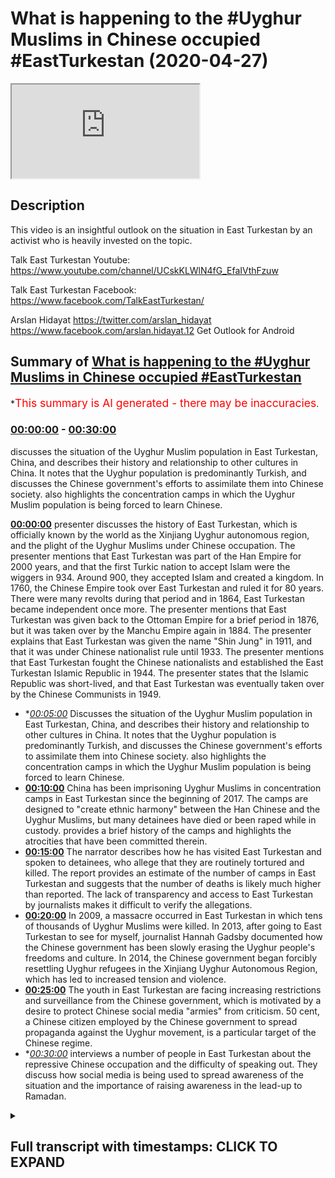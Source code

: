 # What is happening to the #Uyghur Muslims in Chinese occupied #EastTurkestan (2020-04-27)

<iframe loading='lazy' src='https://www.youtube.com/embed/jPRjuHtygYI'></iframe>

## Description

This video is an insightful outlook on the situation in East Turkestan by an activist who is heavily invested on the topic. 

Talk East Turkestan Youtube:
https://www.youtube.com/channel/UCskKLWlN4fG_EfaIVthFzuw

Talk East Turkestan Facebook:
https://www.facebook.com/TalkEastTurkestan/

Arslan Hidayat
https://twitter.com/arslan_hidayat
https://www.facebook.com/arslan.hidayat.12
Get Outlook for Android

## Summary of [What is happening to the #Uyghur Muslims in Chinese occupied #EastTurkestan](https://www.youtube.com/watch?v=jPRjuHtygYI)


*<span style="color:red; font-size:125%">This summary is AI generated - there may be inaccuracies</span>.

### [00:00:00](https://www.youtube.com/watch?v=jPRjuHtygYI&t=0) - [00:30:00](https://www.youtube.com/watch?v=jPRjuHtygYI&t=1800)

 discusses the situation of the Uyghur Muslim population in East Turkestan, China, and describes their history and relationship to other cultures in China. It notes that the Uyghur population is predominantly Turkish, and discusses the Chinese government's efforts to assimilate them into Chinese society.  also highlights the concentration camps in which the Uyghur Muslim population is being forced to learn Chinese.

**[00:00:00](https://www.youtube.com/watch?v=jPRjuHtygYI&t=0)**  presenter discusses the history of East Turkestan, which is officially known by the world as the Xinjiang Uyghur autonomous region, and the plight of the Uyghur Muslims under Chinese occupation. The presenter mentions that East Turkestan was part of the Han Empire for 2000 years, and that the first Turkic nation to accept Islam were the wiggers in 934. Around 900, they accepted Islam and created a kingdom. In 1760, the Chinese Empire took over East Turkestan and ruled it for 80 years. There were many revolts during that period and in 1864, East Turkestan became independent once more. The presenter mentions that East Turkestan was given back to the Ottoman Empire for a brief period in 1876, but it was taken over by the Manchu Empire again in 1884. The presenter explains that East Turkestan was given the name "Shin Jung" in 1911, and that it was under Chinese nationalist rule until 1933. The presenter mentions that East Turkestan fought the Chinese nationalists and established the East Turkestan Islamic Republic in 1944. The presenter states that the Islamic Republic was short-lived, and that East Turkestan was eventually taken over by the Chinese Communists in 1949.
* **[00:05:00](https://www.youtube.com/watch?v=jPRjuHtygYI&t=300)* Discusses the situation of the Uyghur Muslim population in East Turkestan, China, and describes their history and relationship to other cultures in China. It notes that the Uyghur population is predominantly Turkish, and discusses the Chinese government's efforts to assimilate them into Chinese society.  also highlights the concentration camps in which the Uyghur Muslim population is being forced to learn Chinese.
* **[00:10:00](https://www.youtube.com/watch?v=jPRjuHtygYI&t=600)** China has been imprisoning Uyghur Muslims in concentration camps in East Turkestan since the beginning of 2017. The camps are designed to "create ethnic harmony" between the Han Chinese and the Uyghur Muslims, but many detainees have died or been raped while in custody.  provides a brief history of the camps and highlights the atrocities that have been committed therein.
* **[00:15:00](https://www.youtube.com/watch?v=jPRjuHtygYI&t=900)** The narrator describes how he has visited East Turkestan and spoken to detainees, who allege that they are routinely tortured and killed. The report provides an estimate of the number of camps in East Turkestan and suggests that the number of deaths is likely much higher than reported. The lack of transparency and access to East Turkestan by journalists makes it difficult to verify the allegations.
* **[00:20:00](https://www.youtube.com/watch?v=jPRjuHtygYI&t=1200)** In 2009, a massacre occurred in East Turkestan in which tens of thousands of Uyghur Muslims were killed. In 2013, after going to East Turkestan to see for myself, journalist Hannah Gadsby documented how the Chinese government has been slowly erasing the Uyghur people's freedoms and culture. In 2014, the Chinese government began forcibly resettling Uyghur refugees in the Xinjiang Uyghur Autonomous Region, which has led to increased tension and violence.
* **[00:25:00](https://www.youtube.com/watch?v=jPRjuHtygYI&t=1500)** The youth in East Turkestan are facing increasing restrictions and surveillance from the Chinese government, which is motivated by a desire to protect Chinese social media "armies" from criticism. 50 cent, a Chinese citizen employed by the Chinese government to spread propaganda against the Uyghur movement, is a particular target of the Chinese regime.
* **[00:30:00](https://www.youtube.com/watch?v=jPRjuHtygYI&t=1800)* interviews a number of people in East Turkestan about the repressive Chinese occupation and the difficulty of speaking out. They discuss how social media is being used to spread awareness of the situation and the importance of raising awareness in the lead-up to Ramadan.

<details><summary><h2>Full transcript with timestamps: CLICK TO EXPAND</h2></summary>

[0:00:00](https://youtu.be/jPRjuHtygYI?t=0) assalamualaikum warahmatullahi what I  
[0:00:02](https://youtu.be/jPRjuHtygYI?t=2) care to and welcome to a special show  
[0:00:04](https://youtu.be/jPRjuHtygYI?t=4) with a special guest who is a weaker  
[0:00:07](https://youtu.be/jPRjuHtygYI?t=7) Muslim who is an activist who's been  
[0:00:08](https://youtu.be/jPRjuHtygYI?t=8) very active on media mainstream media  
[0:00:12](https://youtu.be/jPRjuHtygYI?t=12) BBC T is equal T NT or T RT a crabber  
[0:00:17](https://youtu.be/jPRjuHtygYI?t=17) yeah yeah the Turkish channel right Al  
[0:00:21](https://youtu.be/jPRjuHtygYI?t=21) Jazeera and many other and many other  
[0:00:23](https://youtu.be/jPRjuHtygYI?t=23) important channels it's obviously got  
[0:00:25](https://youtu.be/jPRjuHtygYI?t=25) very important information to give us  
[0:00:28](https://youtu.be/jPRjuHtygYI?t=28) today about the plight of the weakened  
[0:00:31](https://youtu.be/jPRjuHtygYI?t=31) Muslims in East Turkestan so before we  
[0:00:36](https://youtu.be/jPRjuHtygYI?t=36) get started with what's happening on the  
[0:00:38](https://youtu.be/jPRjuHtygYI?t=38) ground now I thought we potentially  
[0:00:40](https://youtu.be/jPRjuHtygYI?t=40) better get started with maybe a brief  
[0:00:43](https://youtu.be/jPRjuHtygYI?t=43) history of who are the weaker people and  
[0:00:45](https://youtu.be/jPRjuHtygYI?t=45) what is the history of of those bigger  
[0:00:48](https://youtu.be/jPRjuHtygYI?t=48) people in the East segment son sure um  
[0:00:52](https://youtu.be/jPRjuHtygYI?t=52) today what what the Chinese call or what  
[0:00:55](https://youtu.be/jPRjuHtygYI?t=55) it's officially called by the world  
[0:00:56](https://youtu.be/jPRjuHtygYI?t=56) bodies as the Xin Jiang we got  
[0:00:59](https://youtu.be/jPRjuHtygYI?t=59) autonomous region we often refer to as  
[0:01:01](https://youtu.be/jPRjuHtygYI?t=61) Chinese occupied East Turkestan and I  
[0:01:05](https://youtu.be/jPRjuHtygYI?t=65) mean you could go in 2000 years of  
[0:01:07](https://youtu.be/jPRjuHtygYI?t=67) history but maybe the week is coming to  
[0:01:11](https://youtu.be/jPRjuHtygYI?t=71) play especially during the Qatar Han  
[0:01:14](https://youtu.be/jPRjuHtygYI?t=74) Empire period where the wiggers in 934  
[0:01:17](https://youtu.be/jPRjuHtygYI?t=77) accept Islam and they are the first  
[0:01:20](https://youtu.be/jPRjuHtygYI?t=80) Turkic nation to accept this lab and and  
[0:01:23](https://youtu.be/jPRjuHtygYI?t=83) make a kingdom out of it they make the  
[0:01:26](https://youtu.be/jPRjuHtygYI?t=86) first Kingdom and even the word Google  
[0:01:29](https://youtu.be/jPRjuHtygYI?t=89) in Turkish regard actually means  
[0:01:31](https://youtu.be/jPRjuHtygYI?t=91) civilize because they were the first  
[0:01:33](https://youtu.be/jPRjuHtygYI?t=93) shows generally Turkic / Mongol people  
[0:01:36](https://youtu.be/jPRjuHtygYI?t=96) are nomadic people and the week is were  
[0:01:38](https://youtu.be/jPRjuHtygYI?t=98) the first branch of Turks to leave that  
[0:01:41](https://youtu.be/jPRjuHtygYI?t=101) nomadic lifestyle and create a  
[0:01:43](https://youtu.be/jPRjuHtygYI?t=103) civilization in agriculture and so  
[0:01:47](https://youtu.be/jPRjuHtygYI?t=107) around 900 they accept Islam and then  
[0:01:49](https://youtu.be/jPRjuHtygYI?t=109) it's like a few hundred years of within  
[0:01:53](https://youtu.be/jPRjuHtygYI?t=113) a week a kingdom of different sort of  
[0:01:55](https://youtu.be/jPRjuHtygYI?t=115) kingdoms within Turkey kingdoms it's not  
[0:01:59](https://youtu.be/jPRjuHtygYI?t=119) until we get to about 1760 where we  
[0:02:03](https://youtu.be/jPRjuHtygYI?t=123) start having issues with the Chinese  
[0:02:06](https://youtu.be/jPRjuHtygYI?t=126) Empire and during that time we get into  
[0:02:09](https://youtu.be/jPRjuHtygYI?t=129) contact the wiggers get into contact  
[0:02:11](https://youtu.be/jPRjuHtygYI?t=131) with a Manchu Empire  
[0:02:13](https://youtu.be/jPRjuHtygYI?t=133) and they take over what we now refer to  
[0:02:16](https://youtu.be/jPRjuHtygYI?t=136) as East Turkestan in 1760 they sort of  
[0:02:20](https://youtu.be/jPRjuHtygYI?t=140) rule that part of the land and we'll get  
[0:02:23](https://youtu.be/jPRjuHtygYI?t=143) into the geography as well for about 80  
[0:02:25](https://youtu.be/jPRjuHtygYI?t=145) or so years during those 80 years there  
[0:02:28](https://youtu.be/jPRjuHtygYI?t=148) are many revolts and in about 1864 the  
[0:02:34](https://youtu.be/jPRjuHtygYI?t=154) week has become independent once more  
[0:02:36](https://youtu.be/jPRjuHtygYI?t=156) from the Manchu Empire and then during  
[0:02:40](https://youtu.be/jPRjuHtygYI?t=160) that period for the for a very brief  
[0:02:42](https://youtu.be/jPRjuHtygYI?t=162) period the week is actually give back to  
[0:02:45](https://youtu.be/jPRjuHtygYI?t=165) the Ottoman empires world very briefly  
[0:02:47](https://youtu.be/jPRjuHtygYI?t=167) but again it's short-lived and we are  
[0:02:50](https://youtu.be/jPRjuHtygYI?t=170) taken over by the Manchurians again in  
[0:02:53](https://youtu.be/jPRjuHtygYI?t=173) 1876 then for about eight years or so  
[0:02:57](https://youtu.be/jPRjuHtygYI?t=177) there's a bit more revolt and then the  
[0:03:00](https://youtu.be/jPRjuHtygYI?t=180) the Ching dynasty basically during that  
[0:03:03](https://youtu.be/jPRjuHtygYI?t=183) period in 1884  
[0:03:06](https://youtu.be/jPRjuHtygYI?t=186) we are labeled as Shin Jung which  
[0:03:09](https://youtu.be/jPRjuHtygYI?t=189) literally means new frontier or new land  
[0:03:13](https://youtu.be/jPRjuHtygYI?t=193) and then it's not until 1911 that the  
[0:03:18](https://youtu.be/jPRjuHtygYI?t=198) Manchu Empire totally is wiped out by  
[0:03:21](https://youtu.be/jPRjuHtygYI?t=201) the Chinese nationalists and we fall  
[0:03:24](https://youtu.be/jPRjuHtygYI?t=204) under chinese nationalist rule and then  
[0:03:27](https://youtu.be/jPRjuHtygYI?t=207) from 1911 to about 1933 we we fight the  
[0:03:33](https://youtu.be/jPRjuHtygYI?t=213) Chinese nationalists and we establish  
[0:03:35](https://youtu.be/jPRjuHtygYI?t=215) the East Turkestan Islamic Republic and  
[0:03:38](https://youtu.be/jPRjuHtygYI?t=218) this is was established in the city of  
[0:03:41](https://youtu.be/jPRjuHtygYI?t=221) kashgar which is very close to the which  
[0:03:43](https://youtu.be/jPRjuHtygYI?t=223) which orders with Afghanistan and it's  
[0:03:46](https://youtu.be/jPRjuHtygYI?t=226) actually recognized by but by the Afghan  
[0:03:49](https://youtu.be/jPRjuHtygYI?t=229) government back then and also turkey the  
[0:03:52](https://youtu.be/jPRjuHtygYI?t=232) Turkish Republic but unfortunately this  
[0:03:55](https://youtu.be/jPRjuHtygYI?t=235) Islamic Republic is short-lived and then  
[0:03:58](https://youtu.be/jPRjuHtygYI?t=238) we lose the fight to the Chinese  
[0:04:01](https://youtu.be/jPRjuHtygYI?t=241) nationalists once more and then in in  
[0:04:05](https://youtu.be/jPRjuHtygYI?t=245) about eleven years later in 1944 towards  
[0:04:08](https://youtu.be/jPRjuHtygYI?t=248) the north of East Turkestan in the city  
[0:04:10](https://youtu.be/jPRjuHtygYI?t=250) of gujja we established the East  
[0:04:12](https://youtu.be/jPRjuHtygYI?t=252) Turkestan Republic and that goes on for  
[0:04:15](https://youtu.be/jPRjuHtygYI?t=255) about five or six years until the  
[0:04:17](https://youtu.be/jPRjuHtygYI?t=257) Chinese Communist disband that  
[0:04:20](https://youtu.be/jPRjuHtygYI?t=260) government in 1949 and then we've been  
[0:04:23](https://youtu.be/jPRjuHtygYI?t=263) living for the past 70 odd years and  
[0:04:26](https://youtu.be/jPRjuHtygYI?t=266) communist rule Chinese communist rule  
[0:04:29](https://youtu.be/jPRjuHtygYI?t=269) together with Tibet together with Inner  
[0:04:31](https://youtu.be/jPRjuHtygYI?t=271) Mongolia and since that day they  
[0:04:35](https://youtu.be/jPRjuHtygYI?t=275) promised us autonomy technically we are  
[0:04:38](https://youtu.be/jPRjuHtygYI?t=278) labeled the shinjang we got enemies  
[0:04:40](https://youtu.be/jPRjuHtygYI?t=280) region but we have we don't receive any  
[0:04:43](https://youtu.be/jPRjuHtygYI?t=283) autonomy our leaders are puppets and we  
[0:04:47](https://youtu.be/jPRjuHtygYI?t=287) and we've gone through many oppressions  
[0:04:49](https://youtu.be/jPRjuHtygYI?t=289) throughout the times whether it be  
[0:04:51](https://youtu.be/jPRjuHtygYI?t=291) during whether it be our own Arabic  
[0:04:55](https://youtu.be/jPRjuHtygYI?t=295) script because we do use Arabic script  
[0:04:57](https://youtu.be/jPRjuHtygYI?t=297) that was then later changed into Latin  
[0:05:00](https://youtu.be/jPRjuHtygYI?t=300) for a period of time just like what  
[0:05:02](https://youtu.be/jPRjuHtygYI?t=302) Turkey did with Ataturk but then later  
[0:05:04](https://youtu.be/jPRjuHtygYI?t=304) again they changed it back to Arabic so  
[0:05:07](https://youtu.be/jPRjuHtygYI?t=307) one you change the Arabic script once  
[0:05:09](https://youtu.be/jPRjuHtygYI?t=309) you lose a whole generation of people  
[0:05:11](https://youtu.be/jPRjuHtygYI?t=311) they become in the room and in another  
[0:05:13](https://youtu.be/jPRjuHtygYI?t=313) 20 years you change the script once more  
[0:05:15](https://youtu.be/jPRjuHtygYI?t=315) so the Chinese have been keeping the the  
[0:05:19](https://youtu.be/jPRjuHtygYI?t=319) Weig as literate  
[0:05:21](https://youtu.be/jPRjuHtygYI?t=321) [Music]  
[0:05:22](https://youtu.be/jPRjuHtygYI?t=322) you know not knowledged and not schooled  
[0:05:24](https://youtu.be/jPRjuHtygYI?t=324) and this is a typical of all communist  
[0:05:28](https://youtu.be/jPRjuHtygYI?t=328) regimes you know attacking professors  
[0:05:30](https://youtu.be/jPRjuHtygYI?t=330) attacking the rich attacking the  
[0:05:32](https://youtu.be/jPRjuHtygYI?t=332) businessman and in attacking agency  
[0:05:34](https://youtu.be/jPRjuHtygYI?t=334) basically I could go on until today  
[0:05:37](https://youtu.be/jPRjuHtygYI?t=337) basically if you if you'd like or well I  
[0:05:41](https://youtu.be/jPRjuHtygYI?t=341) mean that's that's very comprehensive in  
[0:05:44](https://youtu.be/jPRjuHtygYI?t=344) the short space of time history  
[0:05:48](https://youtu.be/jPRjuHtygYI?t=348) tree-like of the of the Weir's what are  
[0:05:52](https://youtu.be/jPRjuHtygYI?t=352) the population sizes just for people to  
[0:05:53](https://youtu.be/jPRjuHtygYI?t=353) get kind of more of a visual picture now  
[0:05:55](https://youtu.be/jPRjuHtygYI?t=355) what's what is the population size what  
[0:05:57](https://youtu.be/jPRjuHtygYI?t=357) language do people speak tell us more  
[0:06:00](https://youtu.be/jPRjuHtygYI?t=360) about these people I mean to what extent  
[0:06:02](https://youtu.be/jPRjuHtygYI?t=362) are they integrated into Chinese society  
[0:06:04](https://youtu.be/jPRjuHtygYI?t=364) if at all to what extent are they likely  
[0:06:07](https://youtu.be/jPRjuHtygYI?t=367) to know Mandarin Chinese or any kind of  
[0:06:10](https://youtu.be/jPRjuHtygYI?t=370) Chinese so give us a bit of a glimpse as  
[0:06:14](https://youtu.be/jPRjuHtygYI?t=374) to what what the wiggers are like today  
[0:06:17](https://youtu.be/jPRjuHtygYI?t=377) and and something about the week of  
[0:06:19](https://youtu.be/jPRjuHtygYI?t=379) people yes so the week is by nature by  
[0:06:24](https://youtu.be/jPRjuHtygYI?t=384) nature or by say blood are a link to the  
[0:06:27](https://youtu.be/jPRjuHtygYI?t=387) Turks so even when you go to Turkey or  
[0:06:29](https://youtu.be/jPRjuHtygYI?t=389) when you talk to Turkish people they  
[0:06:32](https://youtu.be/jPRjuHtygYI?t=392) they have this special tree of you know  
[0:06:34](https://youtu.be/jPRjuHtygYI?t=394) what they call like where their gene  
[0:06:36](https://youtu.be/jPRjuHtygYI?t=396) comes from or so to speak so we are  
[0:06:39](https://youtu.be/jPRjuHtygYI?t=399) linked to the Turkic people  
[0:06:40](https://youtu.be/jPRjuHtygYI?t=400) and when we refer to East Turkestan we  
[0:06:43](https://youtu.be/jPRjuHtygYI?t=403) don't just refer to the wiggers even  
[0:06:45](https://youtu.be/jPRjuHtygYI?t=405) though we make the majority within the  
[0:06:48](https://youtu.be/jPRjuHtygYI?t=408) framework of Turkestan or Eastern  
[0:06:50](https://youtu.be/jPRjuHtygYI?t=410) castaigne Kazakh Turks is Beck Turks  
[0:06:52](https://youtu.be/jPRjuHtygYI?t=412) Kurds Turks hotter Turks the the wiggers  
[0:06:57](https://youtu.be/jPRjuHtygYI?t=417) the language itself is Turkish so if I  
[0:07:01](https://youtu.be/jPRjuHtygYI?t=421) were to speak say say - Ali Dawa very  
[0:07:04](https://youtu.be/jPRjuHtygYI?t=424) slowly in the wiggling which you would  
[0:07:06](https://youtu.be/jPRjuHtygYI?t=426) understand me I do know the Turkish  
[0:07:08](https://youtu.be/jPRjuHtygYI?t=428) language itself as well so that the  
[0:07:11](https://youtu.be/jPRjuHtygYI?t=431) Turks understand each other and the  
[0:07:15](https://youtu.be/jPRjuHtygYI?t=435) language wise according to Chinese  
[0:07:18](https://youtu.be/jPRjuHtygYI?t=438) statistics we are 11 million people but  
[0:07:20](https://youtu.be/jPRjuHtygYI?t=440) we say we are anywhere anywhere between  
[0:07:24](https://youtu.be/jPRjuHtygYI?t=444) 25 to 40 million obviously the Chinese  
[0:07:27](https://youtu.be/jPRjuHtygYI?t=447) don't let us do any statistics they seem  
[0:07:29](https://youtu.be/jPRjuHtygYI?t=449) to just keep our population the same  
[0:07:31](https://youtu.be/jPRjuHtygYI?t=451) over especially after 1990 our  
[0:07:34](https://youtu.be/jPRjuHtygYI?t=454) population hasn't changed for some  
[0:07:35](https://youtu.be/jPRjuHtygYI?t=455) reason they like to keep it small on  
[0:07:37](https://youtu.be/jPRjuHtygYI?t=457) paper and when the first when before  
[0:07:42](https://youtu.be/jPRjuHtygYI?t=462) China's invasion the the Chinese  
[0:07:45](https://youtu.be/jPRjuHtygYI?t=465) population is Turkestan was less than a  
[0:07:47](https://youtu.be/jPRjuHtygYI?t=467) percent maybe like half a percent but  
[0:07:50](https://youtu.be/jPRjuHtygYI?t=470) now according to China it's about 50 50  
[0:07:54](https://youtu.be/jPRjuHtygYI?t=474) 50 percent Han and then 50 percent we  
[0:07:56](https://youtu.be/jPRjuHtygYI?t=476) guess and then within that 50 percent  
[0:07:58](https://youtu.be/jPRjuHtygYI?t=478) there are a small minority of Cossacks  
[0:08:00](https://youtu.be/jPRjuHtygYI?t=480) could his respects Attar's yeah but  
[0:08:06](https://youtu.be/jPRjuHtygYI?t=486) those are the weaker people for you and  
[0:08:08](https://youtu.be/jPRjuHtygYI?t=488) the frustration with the Chinese  
[0:08:11](https://youtu.be/jPRjuHtygYI?t=491) government is that while whilst many  
[0:08:13](https://youtu.be/jPRjuHtygYI?t=493) other cultures because China posts  
[0:08:16](https://youtu.be/jPRjuHtygYI?t=496) itself and prides itself of having 56  
[0:08:19](https://youtu.be/jPRjuHtygYI?t=499) nationalities within or 56 ethnic groups  
[0:08:23](https://youtu.be/jPRjuHtygYI?t=503) within China but we are the ones that  
[0:08:27](https://youtu.be/jPRjuHtygYI?t=507) haven't necessarily integrated into  
[0:08:29](https://youtu.be/jPRjuHtygYI?t=509) there or been assimilated into their  
[0:08:32](https://youtu.be/jPRjuHtygYI?t=512) framework and it's maybe you've heard of  
[0:08:36](https://youtu.be/jPRjuHtygYI?t=516) the recent crackdown in the last three  
[0:08:38](https://youtu.be/jPRjuHtygYI?t=518) years these concentration camps where  
[0:08:41](https://youtu.be/jPRjuHtygYI?t=521) they finally said enough is enough  
[0:08:44](https://youtu.be/jPRjuHtygYI?t=524) you're either going to become Chinese or  
[0:08:46](https://youtu.be/jPRjuHtygYI?t=526) not because how our allegiance has not  
[0:08:50](https://youtu.be/jPRjuHtygYI?t=530) been necessarily to Beijing it's been  
[0:08:53](https://youtu.be/jPRjuHtygYI?t=533) more  
[0:08:54](https://youtu.be/jPRjuHtygYI?t=534) towards to our Turkic brothers in  
[0:08:55](https://youtu.be/jPRjuHtygYI?t=535) Central Asia to to our Middle Eastern  
[0:08:59](https://youtu.be/jPRjuHtygYI?t=539) brothers in the Middle East so we looked  
[0:09:02](https://youtu.be/jPRjuHtygYI?t=542) out and even the way we look the way we  
[0:09:04](https://youtu.be/jPRjuHtygYI?t=544) speak in recent years I mean the the  
[0:09:08](https://youtu.be/jPRjuHtygYI?t=548) weaker people have had to learn Chinese  
[0:09:10](https://youtu.be/jPRjuHtygYI?t=550) I mean it is it is that is it is the  
[0:09:13](https://youtu.be/jPRjuHtygYI?t=553) nation's language after all if you don't  
[0:09:15](https://youtu.be/jPRjuHtygYI?t=555) know Chinese you wouldn't be able to  
[0:09:17](https://youtu.be/jPRjuHtygYI?t=557) study so weak is predominantly do you  
[0:09:20](https://youtu.be/jPRjuHtygYI?t=560) know the Chinese Mandarin language yeah  
[0:09:23](https://youtu.be/jPRjuHtygYI?t=563) and you may have heard that and we'll  
[0:09:26](https://youtu.be/jPRjuHtygYI?t=566) probably get into that later that why  
[0:09:27](https://youtu.be/jPRjuHtygYI?t=567) they're putting us into concentration  
[0:09:29](https://youtu.be/jPRjuHtygYI?t=569) camp is to teach us Chinese Mandarin but  
[0:09:31](https://youtu.be/jPRjuHtygYI?t=571) most of the people that that you've seen  
[0:09:33](https://youtu.be/jPRjuHtygYI?t=573) put are actually very educated people so  
[0:09:38](https://youtu.be/jPRjuHtygYI?t=578) let's get to that right now because I  
[0:09:40](https://youtu.be/jPRjuHtygYI?t=580) think we've got a good picture of who  
[0:09:42](https://youtu.be/jPRjuHtygYI?t=582) the weaker people are what the history  
[0:09:44](https://youtu.be/jPRjuHtygYI?t=584) is because I think that he realizes them  
[0:09:46](https://youtu.be/jPRjuHtygYI?t=586) not just for let's say non-muslims who  
[0:09:49](https://youtu.be/jPRjuHtygYI?t=589) are watching this but also for us  
[0:09:52](https://youtu.be/jPRjuHtygYI?t=592) Muslims who might not have much  
[0:09:54](https://youtu.be/jPRjuHtygYI?t=594) information about the weekers myself  
[0:09:57](https://youtu.be/jPRjuHtygYI?t=597) included so I think it's very important  
[0:09:59](https://youtu.be/jPRjuHtygYI?t=599) that we we do study a little bit more  
[0:10:01](https://youtu.be/jPRjuHtygYI?t=601) about the history studied a little bit  
[0:10:03](https://youtu.be/jPRjuHtygYI?t=603) more about the society and the people  
[0:10:05](https://youtu.be/jPRjuHtygYI?t=605) what's going on in China now so the most  
[0:10:10](https://youtu.be/jPRjuHtygYI?t=610) recent thing that has been going on  
[0:10:13](https://youtu.be/jPRjuHtygYI?t=613) especially since the beginning of 2017  
[0:10:16](https://youtu.be/jPRjuHtygYI?t=616) China have decided to put the wiggers  
[0:10:18](https://youtu.be/jPRjuHtygYI?t=618) into and and we've seen it and today I  
[0:10:23](https://youtu.be/jPRjuHtygYI?t=623) made a video about it as well just like  
[0:10:25](https://youtu.be/jPRjuHtygYI?t=625) what happened to the Jews into  
[0:10:26](https://youtu.be/jPRjuHtygYI?t=626) concentration camps before I mean it's  
[0:10:30](https://youtu.be/jPRjuHtygYI?t=630) not like it's starting 2017 the the  
[0:10:33](https://youtu.be/jPRjuHtygYI?t=633) weeks have always been oppressed over  
[0:10:35](https://youtu.be/jPRjuHtygYI?t=635) the last 70 years but especially these  
[0:10:38](https://youtu.be/jPRjuHtygYI?t=638) last three years regardless of how  
[0:10:41](https://youtu.be/jPRjuHtygYI?t=641) religious someone is or regardless of  
[0:10:45](https://youtu.be/jPRjuHtygYI?t=645) how loyal they were to the Communist  
[0:10:47](https://youtu.be/jPRjuHtygYI?t=647) Party it based simply on your ethnic  
[0:10:51](https://youtu.be/jPRjuHtygYI?t=651) identity you were put into this  
[0:10:53](https://youtu.be/jPRjuHtygYI?t=653) concentration camp to be basically fixed  
[0:10:57](https://youtu.be/jPRjuHtygYI?t=657) or to be retrained re-educated and in  
[0:11:01](https://youtu.be/jPRjuHtygYI?t=661) the process many have died so if I if I  
[0:11:05](https://youtu.be/jPRjuHtygYI?t=665) can go into what actually happened  
[0:11:06](https://youtu.be/jPRjuHtygYI?t=666) in these camps there are actually four  
[0:11:08](https://youtu.be/jPRjuHtygYI?t=668) types of camps for four levels of camps  
[0:11:11](https://youtu.be/jPRjuHtygYI?t=671) the first type of camp is the lightest  
[0:11:14](https://youtu.be/jPRjuHtygYI?t=674) where probably the people that have that  
[0:11:18](https://youtu.be/jPRjuHtygYI?t=678) are not a threat to society so sort of  
[0:11:21](https://youtu.be/jPRjuHtygYI?t=681) threats to Chinese society is if you  
[0:11:24](https://youtu.be/jPRjuHtygYI?t=684) have connections overseas if you make a  
[0:11:27](https://youtu.be/jPRjuHtygYI?t=687) telephone call overseas if you have if  
[0:11:29](https://youtu.be/jPRjuHtygYI?t=689) you if you have ever owned any religious  
[0:11:32](https://youtu.be/jPRjuHtygYI?t=692) items so holding on to prayer mats or  
[0:11:35](https://youtu.be/jPRjuHtygYI?t=695) Koran or hanging things or saying I  
[0:11:40](https://youtu.be/jPRjuHtygYI?t=700) don't know if you've got religious or  
[0:11:42](https://youtu.be/jPRjuHtygYI?t=702) possessions or so you can check this out  
[0:11:46](https://youtu.be/jPRjuHtygYI?t=706) as well  
[0:11:47](https://youtu.be/jPRjuHtygYI?t=707) 1.1 million Chinese officials were sent  
[0:11:51](https://youtu.be/jPRjuHtygYI?t=711) in to  
[0:11:52](https://youtu.be/jPRjuHtygYI?t=712) Weger homes and and you had no choice  
[0:11:56](https://youtu.be/jPRjuHtygYI?t=716) for this under the guise of creating  
[0:12:00](https://youtu.be/jPRjuHtygYI?t=720) ethnic harmony between the Han and the  
[0:12:03](https://youtu.be/jPRjuHtygYI?t=723) Wigga and we thought you know this is  
[0:12:06](https://youtu.be/jPRjuHtygYI?t=726) good all right that they'll get to know  
[0:12:08](https://youtu.be/jPRjuHtygYI?t=728) what it'll be like a cultural exchange  
[0:12:10](https://youtu.be/jPRjuHtygYI?t=730) because it's very easy very I mean even  
[0:12:13](https://youtu.be/jPRjuHtygYI?t=733) though we cousin Han Chinese do work  
[0:12:15](https://youtu.be/jPRjuHtygYI?t=735) together it's it's very unlikely that  
[0:12:17](https://youtu.be/jPRjuHtygYI?t=737) you would invite that let have them  
[0:12:18](https://youtu.be/jPRjuHtygYI?t=738) sleep over and all this during that time  
[0:12:20](https://youtu.be/jPRjuHtygYI?t=740) the wigs were surveilled and they saw  
[0:12:23](https://youtu.be/jPRjuHtygYI?t=743) how they interacted so this notion of or  
[0:12:27](https://youtu.be/jPRjuHtygYI?t=747) they could practice at home and not  
[0:12:30](https://youtu.be/jPRjuHtygYI?t=750) practice outside that doesn't exist for  
[0:12:32](https://youtu.be/jPRjuHtygYI?t=752) us so during that time they were able to  
[0:12:34](https://youtu.be/jPRjuHtygYI?t=754) establish how whether how much Chinese  
[0:12:38](https://youtu.be/jPRjuHtygYI?t=758) Mandarin they spoke at home because now  
[0:12:41](https://youtu.be/jPRjuHtygYI?t=761) in public spaces the weaker language  
[0:12:43](https://youtu.be/jPRjuHtygYI?t=763) itself is banned so how what sort of  
[0:12:47](https://youtu.be/jPRjuHtygYI?t=767) lessons were they teaching their kids  
[0:12:48](https://youtu.be/jPRjuHtygYI?t=768) and it could be things like not even at  
[0:12:51](https://youtu.be/jPRjuHtygYI?t=771) fully Islamic like my son eat with your  
[0:12:54](https://youtu.be/jPRjuHtygYI?t=774) right hand  
[0:12:55](https://youtu.be/jPRjuHtygYI?t=775) like there's no sir you know you don't  
[0:12:58](https://youtu.be/jPRjuHtygYI?t=778) even have to say all the the the  
[0:13:00](https://youtu.be/jPRjuHtygYI?t=780) Shaitaan eats with his left it's just  
[0:13:01](https://youtu.be/jPRjuHtygYI?t=781) available white with his right hand so  
[0:13:04](https://youtu.be/jPRjuHtygYI?t=784) all these things are jotted down and  
[0:13:06](https://youtu.be/jPRjuHtygYI?t=786) jotted in and so from this they sort of  
[0:13:10](https://youtu.be/jPRjuHtygYI?t=790) gather who's at what degree so the  
[0:13:13](https://youtu.be/jPRjuHtygYI?t=793) lightest punishment is basically this  
[0:13:15](https://youtu.be/jPRjuHtygYI?t=795) first sort of care will you literally go  
[0:13:17](https://youtu.be/jPRjuHtygYI?t=797) to like work from 9:00 to 5:00 your  
[0:13:20](https://youtu.be/jPRjuHtygYI?t=800) this is the lightest is the actual camp  
[0:13:25](https://youtu.be/jPRjuHtygYI?t=805) where you are Satan and you actually  
[0:13:27](https://youtu.be/jPRjuHtygYI?t=807) stay you live there people have told us  
[0:13:31](https://youtu.be/jPRjuHtygYI?t=811) former detainees have told us and this  
[0:13:34](https://youtu.be/jPRjuHtygYI?t=814) is widely covered in Western media and  
[0:13:36](https://youtu.be/jPRjuHtygYI?t=816) east media they were on four to five  
[0:13:39](https://youtu.be/jPRjuHtygYI?t=819) hundred calorie diets they were made to  
[0:13:42](https://youtu.be/jPRjuHtygYI?t=822) repent macabre to Xi Jinping and there  
[0:13:47](https://youtu.be/jPRjuHtygYI?t=827) are signs out on the streets and again  
[0:13:49](https://youtu.be/jPRjuHtygYI?t=829) this is everything that I'm gonna say is  
[0:13:51](https://youtu.be/jPRjuHtygYI?t=831) recorded you can do your own research of  
[0:13:53](https://youtu.be/jPRjuHtygYI?t=833) this that Xi Jinping is literally God  
[0:13:56](https://youtu.be/jPRjuHtygYI?t=836) and they haven't have a TV screen on him  
[0:13:58](https://youtu.be/jPRjuHtygYI?t=838) and you need to write letters to him and  
[0:14:00](https://youtu.be/jPRjuHtygYI?t=840) so people are making Toba because they  
[0:14:03](https://youtu.be/jPRjuHtygYI?t=843) were making tawba to Allah so religion  
[0:14:05](https://youtu.be/jPRjuHtygYI?t=845) not just Islam Christianity Buddhism  
[0:14:08](https://youtu.be/jPRjuHtygYI?t=848) Falun Gong you may have heard of these  
[0:14:10](https://youtu.be/jPRjuHtygYI?t=850) groups any religion and this is under  
[0:14:13](https://youtu.be/jPRjuHtygYI?t=853) all communist regimes are banned even  
[0:14:15](https://youtu.be/jPRjuHtygYI?t=855) though they have stayed one religion  
[0:14:17](https://youtu.be/jPRjuHtygYI?t=857) where they propagate their own communism  
[0:14:18](https://youtu.be/jPRjuHtygYI?t=858) and it's not real religion so that's the  
[0:14:20](https://youtu.be/jPRjuHtygYI?t=860) main sort of concentration camp that  
[0:14:22](https://youtu.be/jPRjuHtygYI?t=862) we're talking about where there are four  
[0:14:24](https://youtu.be/jPRjuHtygYI?t=864) to five hundred calorie diets women are  
[0:14:26](https://youtu.be/jPRjuHtygYI?t=866) sterilized they are injected with  
[0:14:28](https://youtu.be/jPRjuHtygYI?t=868) something but but the the former  
[0:14:30](https://youtu.be/jPRjuHtygYI?t=870) detainees the women they were saying  
[0:14:32](https://youtu.be/jPRjuHtygYI?t=872) they they they ended up not having their  
[0:14:34](https://youtu.be/jPRjuHtygYI?t=874) periods there is gang rape regardless of  
[0:14:38](https://youtu.be/jPRjuHtygYI?t=878) men and women even some men have  
[0:14:41](https://youtu.be/jPRjuHtygYI?t=881) testified that they were gang-raped by  
[0:14:43](https://youtu.be/jPRjuHtygYI?t=883) prison guards and once the evidence  
[0:14:47](https://youtu.be/jPRjuHtygYI?t=887) would miss all of the evidence is based  
[0:14:50](https://youtu.be/jPRjuHtygYI?t=890) on testimony and number two there is  
[0:14:52](https://youtu.be/jPRjuHtygYI?t=892) satellite images of the actual camps but  
[0:14:55](https://youtu.be/jPRjuHtygYI?t=895) video footage of actually what's  
[0:14:58](https://youtu.be/jPRjuHtygYI?t=898) happening no we don't have any footage  
[0:14:59](https://youtu.be/jPRjuHtygYI?t=899) of this so it's based on testimony the  
[0:15:02](https://youtu.be/jPRjuHtygYI?t=902) mowjood the the realization of the camps  
[0:15:05](https://youtu.be/jPRjuHtygYI?t=905) have been seen on through google images  
[0:15:09](https://youtu.be/jPRjuHtygYI?t=909) through google maps and whenever any  
[0:15:11](https://youtu.be/jPRjuHtygYI?t=911) foreign visitor investigate the  
[0:15:14](https://youtu.be/jPRjuHtygYI?t=914) journalist does want to go to a specific  
[0:15:17](https://youtu.be/jPRjuHtygYI?t=917) area and follow those addresses on the  
[0:15:19](https://youtu.be/jPRjuHtygYI?t=919) maps that were given they are stopped if  
[0:15:22](https://youtu.be/jPRjuHtygYI?t=922) there is nothing to hide why stopping  
[0:15:24](https://youtu.be/jPRjuHtygYI?t=924) them and so for example i've seen  
[0:15:28](https://youtu.be/jPRjuHtygYI?t=928) yourself for example going to a row  
[0:15:30](https://youtu.be/jPRjuHtygYI?t=930) Hinda going to you know these very  
[0:15:32](https://youtu.be/jPRjuHtygYI?t=932) delicate sensitive places  
[0:15:34](https://youtu.be/jPRjuHtygYI?t=934) you would not be able to do that in East  
[0:15:36](https://youtu.be/jPRjuHtygYI?t=936) Turkestan you want to be able to  
[0:15:39](https://youtu.be/jPRjuHtygYI?t=939) interview the people so that's the  
[0:15:41](https://youtu.be/jPRjuHtygYI?t=941) second solo that's it that's the second  
[0:15:43](https://youtu.be/jPRjuHtygYI?t=943) camp the third camp yeah what ask you  
[0:15:47](https://youtu.be/jPRjuHtygYI?t=947) just on that point yeah how would you  
[0:15:50](https://youtu.be/jPRjuHtygYI?t=950) compare the wigger situation with the  
[0:15:52](https://youtu.be/jPRjuHtygYI?t=952) ring gear situation you know as you kind  
[0:15:56](https://youtu.be/jPRjuHtygYI?t=956) of mentioned I'm gonna go into Burma but  
[0:15:57](https://youtu.be/jPRjuHtygYI?t=957) I went to Cox's Bazar which is on the  
[0:16:00](https://youtu.be/jPRjuHtygYI?t=960) account of all the with Burma and I  
[0:16:03](https://youtu.be/jPRjuHtygYI?t=963) spoke to many of the women said that  
[0:16:06](https://youtu.be/jPRjuHtygYI?t=966) they seemed their own children you know  
[0:16:09](https://youtu.be/jPRjuHtygYI?t=969) put into fires and burn alive and gang  
[0:16:13](https://youtu.be/jPRjuHtygYI?t=973) rape but all this first sinister stuff I  
[0:16:16](https://youtu.be/jPRjuHtygYI?t=976) was gonna ask to what extent now is that  
[0:16:19](https://youtu.be/jPRjuHtygYI?t=979) comparable with what's going on in China  
[0:16:22](https://youtu.be/jPRjuHtygYI?t=982) are we seeing the same kind of thing as  
[0:16:25](https://youtu.be/jPRjuHtygYI?t=985) it is it just genocide or killings and  
[0:16:27](https://youtu.be/jPRjuHtygYI?t=987) I've been what kind of numbers are we  
[0:16:29](https://youtu.be/jPRjuHtygYI?t=989) talking about is there anywhere similar  
[0:16:31](https://youtu.be/jPRjuHtygYI?t=991) to running game but would you say it's  
[0:16:34](https://youtu.be/jPRjuHtygYI?t=994) lesser than that we just say it's  
[0:16:36](https://youtu.be/jPRjuHtygYI?t=996) similar to it in many ways or what would  
[0:16:38](https://youtu.be/jPRjuHtygYI?t=998) be your assessment so basically based  
[0:16:41](https://youtu.be/jPRjuHtygYI?t=1001) based on what the former detainees have  
[0:16:42](https://youtu.be/jPRjuHtygYI?t=1002) said they're saying anyway based on  
[0:16:45](https://youtu.be/jPRjuHtygYI?t=1005) their experiences on average they were  
[0:16:46](https://youtu.be/jPRjuHtygYI?t=1006) saying they were at least seeing ten  
[0:16:49](https://youtu.be/jPRjuHtygYI?t=1009) people every month leaving their cells  
[0:16:51](https://youtu.be/jPRjuHtygYI?t=1011) and not being able to come back this is  
[0:16:53](https://youtu.be/jPRjuHtygYI?t=1013) what they were telling us that they  
[0:16:54](https://youtu.be/jPRjuHtygYI?t=1014) actually saw ten people die in front of  
[0:16:57](https://youtu.be/jPRjuHtygYI?t=1017) their eyes every month they're saying  
[0:16:59](https://youtu.be/jPRjuHtygYI?t=1019) that there's anywhere between 1,000 to  
[0:17:03](https://youtu.be/jPRjuHtygYI?t=1023) 2,000 camps so you can only guesstimate  
[0:17:06](https://youtu.be/jPRjuHtygYI?t=1026) there are no official numbers I mean  
[0:17:08](https://youtu.be/jPRjuHtygYI?t=1028) killing them yes that they are killing  
[0:17:11](https://youtu.be/jPRjuHtygYI?t=1031) them but that they're killing them in a  
[0:17:13](https://youtu.be/jPRjuHtygYI?t=1033) way that they are they're being put  
[0:17:15](https://youtu.be/jPRjuHtygYI?t=1035) through this camp but the people that  
[0:17:19](https://youtu.be/jPRjuHtygYI?t=1039) are dying and not being they are not  
[0:17:22](https://youtu.be/jPRjuHtygYI?t=1042) able to take that torture it's not like  
[0:17:27](https://youtu.be/jPRjuHtygYI?t=1047) a bullet to your head but just through  
[0:17:30](https://youtu.be/jPRjuHtygYI?t=1050) those lack of nutrition through the  
[0:17:34](https://youtu.be/jPRjuHtygYI?t=1054) torture through someone's questions  
[0:17:39](https://youtu.be/jPRjuHtygYI?t=1059) well what kind of torture methods are we  
[0:17:42](https://youtu.be/jPRjuHtygYI?t=1062) talking about it sohow yeah yeah what so  
[0:17:46](https://youtu.be/jPRjuHtygYI?t=1066) so we're talking about  
[0:17:48](https://youtu.be/jPRjuHtygYI?t=1068) we're talking about sitting on wood  
[0:17:52](https://youtu.be/jPRjuHtygYI?t=1072) there is a special made chairs you may  
[0:17:54](https://youtu.be/jPRjuHtygYI?t=1074) have heard them Tiger chairs for some of  
[0:17:57](https://youtu.be/jPRjuHtygYI?t=1077) the detainees have said 15 to 16 hours  
[0:18:00](https://youtu.be/jPRjuHtygYI?t=1080) at a time and when they're or they are  
[0:18:04](https://youtu.be/jPRjuHtygYI?t=1084) made to stand in certain positions for  
[0:18:06](https://youtu.be/jPRjuHtygYI?t=1086) many hours at a time  
[0:18:08](https://youtu.be/jPRjuHtygYI?t=1088) they are interrogated they are given  
[0:18:10](https://youtu.be/jPRjuHtygYI?t=1090) pills or they're given these special  
[0:18:11](https://youtu.be/jPRjuHtygYI?t=1091) injections so that they don't fall  
[0:18:13](https://youtu.be/jPRjuHtygYI?t=1093) asleep after a while if you're not  
[0:18:17](https://youtu.be/jPRjuHtygYI?t=1097) sleeping for days on end through these  
[0:18:20](https://youtu.be/jPRjuHtygYI?t=1100) through torture methods the human body  
[0:18:22](https://youtu.be/jPRjuHtygYI?t=1102) isn't able to take it and say so you  
[0:18:24](https://youtu.be/jPRjuHtygYI?t=1104) have tens of people die from each cell  
[0:18:27](https://youtu.be/jPRjuHtygYI?t=1107) this this is how they are dying  
[0:18:29](https://youtu.be/jPRjuHtygYI?t=1109) generally this is what the detainees are  
[0:18:31](https://youtu.be/jPRjuHtygYI?t=1111) saying it's not straight up like for  
[0:18:33](https://youtu.be/jPRjuHtygYI?t=1113) example the the footage that you see  
[0:18:35](https://youtu.be/jPRjuHtygYI?t=1115) coming out of Inga they you can at least  
[0:18:38](https://youtu.be/jPRjuHtygYI?t=1118) get footage of you can see the people  
[0:18:41](https://youtu.be/jPRjuHtygYI?t=1121) dying but in East Turkestan this is  
[0:18:43](https://youtu.be/jPRjuHtygYI?t=1123) impossible because everything is done  
[0:18:44](https://youtu.be/jPRjuHtygYI?t=1124) under closed doors it's the difference  
[0:18:47](https://youtu.be/jPRjuHtygYI?t=1127) between the two and to be honest there  
[0:18:50](https://youtu.be/jPRjuHtygYI?t=1130) are hinder or the Burma the government  
[0:18:53](https://youtu.be/jPRjuHtygYI?t=1133) there or the regime they don't have the  
[0:18:55](https://youtu.be/jPRjuHtygYI?t=1135) capacity to do what cause china has the  
[0:18:58](https://youtu.be/jPRjuHtygYI?t=1138) the economic power to keep it under  
[0:19:00](https://youtu.be/jPRjuHtygYI?t=1140) wraps and we're basically saying if  
[0:19:04](https://youtu.be/jPRjuHtygYI?t=1144) they're not if they haven't got anything  
[0:19:06](https://youtu.be/jPRjuHtygYI?t=1146) to hide why are journalists you know  
[0:19:08](https://youtu.be/jPRjuHtygYI?t=1148) constantly followed they are not able to  
[0:19:11](https://youtu.be/jPRjuHtygYI?t=1151) report freely and still to this day no  
[0:19:13](https://youtu.be/jPRjuHtygYI?t=1153) UN investigators are able to come and  
[0:19:15](https://youtu.be/jPRjuHtygYI?t=1155) you people that you were able to go to  
[0:19:18](https://youtu.be/jPRjuHtygYI?t=1158) the border in and talk to the people  
[0:19:20](https://youtu.be/jPRjuHtygYI?t=1160) that went through this this oppression  
[0:19:22](https://youtu.be/jPRjuHtygYI?t=1162) whereas you would never be able to do  
[0:19:24](https://youtu.be/jPRjuHtygYI?t=1164) this in Kyrgyzstan or um but you could  
[0:19:29](https://youtu.be/jPRjuHtygYI?t=1169) talk to people outside say in the UK or  
[0:19:32](https://youtu.be/jPRjuHtygYI?t=1172) in the West so that's a second  
[0:19:35](https://youtu.be/jPRjuHtygYI?t=1175) personally of you see yes yes I walk  
[0:19:39](https://youtu.be/jPRjuHtygYI?t=1179) again with it so basically the last time  
[0:19:44](https://youtu.be/jPRjuHtygYI?t=1184) I was there in 2014 basically from a  
[0:19:47](https://youtu.be/jPRjuHtygYI?t=1187) child I've been going there every 3 3 or  
[0:19:49](https://youtu.be/jPRjuHtygYI?t=1189) 4 years my mum will take me and we would  
[0:19:52](https://youtu.be/jPRjuHtygYI?t=1192) stay as a mum son in three four or five  
[0:19:53](https://youtu.be/jPRjuHtygYI?t=1193) months at a time  
[0:19:54](https://youtu.be/jPRjuHtygYI?t=1194) and basically for me me going there as a  
[0:19:58](https://youtu.be/jPRjuHtygYI?t=1198) foreigner I don't really see much post  
[0:20:01](https://youtu.be/jPRjuHtygYI?t=1201) to  
[0:20:01](https://youtu.be/jPRjuHtygYI?t=1201) 2009 2009 you may have heard there was  
[0:20:04](https://youtu.be/jPRjuHtygYI?t=1204) something called the autumn chili  
[0:20:05](https://youtu.be/jPRjuHtygYI?t=1205) massacre or the orange shy riots which  
[0:20:08](https://youtu.be/jPRjuHtygYI?t=1208) stemmed from the wiggers in this place  
[0:20:12](https://youtu.be/jPRjuHtygYI?t=1212) called Guangdong which is part of China  
[0:20:14](https://youtu.be/jPRjuHtygYI?t=1214) these we Gers were working in toy  
[0:20:16](https://youtu.be/jPRjuHtygYI?t=1216) factories in China why were we was  
[0:20:19](https://youtu.be/jPRjuHtygYI?t=1219) working over there because there is this  
[0:20:23](https://youtu.be/jPRjuHtygYI?t=1223) a mr. Sweden to another issue where  
[0:20:25](https://youtu.be/jPRjuHtygYI?t=1225) where the child the Han Chinese are  
[0:20:27](https://youtu.be/jPRjuHtygYI?t=1227) called over to work in East Turkestan  
[0:20:29](https://youtu.be/jPRjuHtygYI?t=1229) the jobs the homes the all the  
[0:20:32](https://youtu.be/jPRjuHtygYI?t=1232) advantages are for them and we just  
[0:20:34](https://youtu.be/jPRjuHtygYI?t=1234) don't have anything don't benefit  
[0:20:36](https://youtu.be/jPRjuHtygYI?t=1236) economically we girls are sent to work  
[0:20:38](https://youtu.be/jPRjuHtygYI?t=1238) in these factories to make our phones to  
[0:20:41](https://youtu.be/jPRjuHtygYI?t=1241) make cashews we've heard that Chinese  
[0:20:43](https://youtu.be/jPRjuHtygYI?t=1243) labor is cheap but we go labor is  
[0:20:45](https://youtu.be/jPRjuHtygYI?t=1245) cheaper so what happened in 2009 was in  
[0:20:48](https://youtu.be/jPRjuHtygYI?t=1248) sha1 on June 26 2009 we because the  
[0:20:53](https://youtu.be/jPRjuHtygYI?t=1253) Chinese workers was not happy they were  
[0:20:54](https://youtu.be/jPRjuHtygYI?t=1254) losing their jobs because of wiggers  
[0:20:56](https://youtu.be/jPRjuHtygYI?t=1256) many weekers were slaughtered massacred  
[0:20:58](https://youtu.be/jPRjuHtygYI?t=1258) by workers and it was a huge cover-up  
[0:21:01](https://youtu.be/jPRjuHtygYI?t=1261) the Chinese government didn't release it  
[0:21:04](https://youtu.be/jPRjuHtygYI?t=1264) to the news so the wiggers in East  
[0:21:07](https://youtu.be/jPRjuHtygYI?t=1267) Turkistan went to the government the  
[0:21:09](https://youtu.be/jPRjuHtygYI?t=1269) central government and told them look 10  
[0:21:11](https://youtu.be/jPRjuHtygYI?t=1271) days ago this happened why I what what  
[0:21:13](https://youtu.be/jPRjuHtygYI?t=1273) what have you done about this said they  
[0:21:16](https://youtu.be/jPRjuHtygYI?t=1276) did they did nothing so on the 5th of  
[0:21:18](https://youtu.be/jPRjuHtygYI?t=1278) July 2009 the we're peacefully and they  
[0:21:23](https://youtu.be/jPRjuHtygYI?t=1283) were met with gunfire they literally  
[0:21:26](https://youtu.be/jPRjuHtygYI?t=1286) were met with the [ __ ] square but  
[0:21:29](https://youtu.be/jPRjuHtygYI?t=1289) the East Turkestan version of square for  
[0:21:32](https://youtu.be/jPRjuHtygYI?t=1292) that next year we had no internet access  
[0:21:35](https://youtu.be/jPRjuHtygYI?t=1295) with them and so they were able to round  
[0:21:38](https://youtu.be/jPRjuHtygYI?t=1298) up people killed we estimate anywhere  
[0:21:40](https://youtu.be/jPRjuHtygYI?t=1300) between 10 to 20 thousand of our youth  
[0:21:43](https://youtu.be/jPRjuHtygYI?t=1303) were slaughtered many of my family  
[0:21:46](https://youtu.be/jPRjuHtygYI?t=1306) members but many of my friends who  
[0:21:50](https://youtu.be/jPRjuHtygYI?t=1310) living overseas  
[0:21:51](https://youtu.be/jPRjuHtygYI?t=1311) most of them lost family members and  
[0:21:55](https://youtu.be/jPRjuHtygYI?t=1315) your family members now I'm not and they  
[0:21:59](https://youtu.be/jPRjuHtygYI?t=1319) would not get in contact with me because  
[0:22:01](https://youtu.be/jPRjuHtygYI?t=1321) one I'm overseas and two I'm an activist  
[0:22:04](https://youtu.be/jPRjuHtygYI?t=1324) as well big no-no  
[0:22:06](https://youtu.be/jPRjuHtygYI?t=1326) so I did go to East Turkestan post 2009  
[0:22:10](https://youtu.be/jPRjuHtygYI?t=1330) and it was different even I was being  
[0:22:12](https://youtu.be/jPRjuHtygYI?t=1332) checked before I wasn't checked at the  
[0:22:14](https://youtu.be/jPRjuHtygYI?t=1334) border they  
[0:22:14](https://youtu.be/jPRjuHtygYI?t=1334) I was going through little things but  
[0:22:17](https://youtu.be/jPRjuHtygYI?t=1337) when I got there when I was hooking to  
[0:22:19](https://youtu.be/jPRjuHtygYI?t=1339) the people they would be like you know  
[0:22:20](https://youtu.be/jPRjuHtygYI?t=1340) what you should stay in the big city  
[0:22:22](https://youtu.be/jPRjuHtygYI?t=1342) doesn't go to the little other little  
[0:22:24](https://youtu.be/jPRjuHtygYI?t=1344) towns because each time that you go to  
[0:22:27](https://youtu.be/jPRjuHtygYI?t=1347) you're going to be registered and there  
[0:22:29](https://youtu.be/jPRjuHtygYI?t=1349) has to be like what you said like a  
[0:22:30](https://youtu.be/jPRjuHtygYI?t=1350) caffeine or like like a guarantor they  
[0:22:33](https://youtu.be/jPRjuHtygYI?t=1353) have to take care of you and if you if  
[0:22:35](https://youtu.be/jPRjuHtygYI?t=1355) you're out of place if you do anything  
[0:22:37](https://youtu.be/jPRjuHtygYI?t=1357) wrong they get in trouble and simply me  
[0:22:41](https://youtu.be/jPRjuHtygYI?t=1361) being there and staying at a wig is home  
[0:22:43](https://youtu.be/jPRjuHtygYI?t=1363) in itself is very dangerous it's not at  
[0:22:46](https://youtu.be/jPRjuHtygYI?t=1366) the danger now where you're not allowed  
[0:22:48](https://youtu.be/jPRjuHtygYI?t=1368) to stay at just any random person's home  
[0:22:50](https://youtu.be/jPRjuHtygYI?t=1370) for a foreigner now you can't just stay  
[0:22:52](https://youtu.be/jPRjuHtygYI?t=1372) at people's homes I think you have to  
[0:22:53](https://youtu.be/jPRjuHtygYI?t=1373) register at a hotel so yeah so I post  
[0:23:00](https://youtu.be/jPRjuHtygYI?t=1380) 2009 it's it's it's slowly been like  
[0:23:03](https://youtu.be/jPRjuHtygYI?t=1383) they're the the cultural filter or what  
[0:23:07](https://youtu.be/jPRjuHtygYI?t=1387) your what your able to say what you're  
[0:23:09](https://youtu.be/jPRjuHtygYI?t=1389) able to do whether it be on social media  
[0:23:11](https://youtu.be/jPRjuHtygYI?t=1391) or just arm Street has been slowly your  
[0:23:14](https://youtu.be/jPRjuHtygYI?t=1394) freedoms are slowly slowly being taken  
[0:23:16](https://youtu.be/jPRjuHtygYI?t=1396) away but every ten years since 1949  
[0:23:19](https://youtu.be/jPRjuHtygYI?t=1399) there's always been like a culling of  
[0:23:21](https://youtu.be/jPRjuHtygYI?t=1401) the wiggers now and so yeah so that's  
[0:23:25](https://youtu.be/jPRjuHtygYI?t=1405) the second type of can the third type of  
[0:23:27](https://youtu.be/jPRjuHtygYI?t=1407) camp is and that is an actual prison or  
[0:23:30](https://youtu.be/jPRjuHtygYI?t=1410) you're actually sentenced your Center  
[0:23:33](https://youtu.be/jPRjuHtygYI?t=1413) for for I wouldn't say reasons I would  
[0:23:36](https://youtu.be/jPRjuHtygYI?t=1416) say excuses so it would be like you are  
[0:23:39](https://youtu.be/jPRjuHtygYI?t=1419) praying okay ten years um you you were  
[0:23:43](https://youtu.be/jPRjuHtygYI?t=1423) using whatsapp or you had very come  
[0:23:50](https://youtu.be/jPRjuHtygYI?t=1430) people get any some people get twenty so  
[0:23:52](https://youtu.be/jPRjuHtygYI?t=1432) some people say oh they gathered people  
[0:23:55](https://youtu.be/jPRjuHtygYI?t=1435) in their home to pray that they were  
[0:23:59](https://youtu.be/jPRjuHtygYI?t=1439) praying say a shot together so the  
[0:24:02](https://youtu.be/jPRjuHtygYI?t=1442) little things like is for owning a Koran  
[0:24:04](https://youtu.be/jPRjuHtygYI?t=1444) for saying salaam-o-alaikum for saying  
[0:24:06](https://youtu.be/jPRjuHtygYI?t=1446) and for example if you tell someone and  
[0:24:08](https://youtu.be/jPRjuHtygYI?t=1448) they overhear brother don't do that  
[0:24:10](https://youtu.be/jPRjuHtygYI?t=1450) Haram that you know that in itself is a  
[0:24:13](https://youtu.be/jPRjuHtygYI?t=1453) crime and you have to be that there is a  
[0:24:18](https://youtu.be/jPRjuHtygYI?t=1458) cancer there is a tumor in your mind and  
[0:24:20](https://youtu.be/jPRjuHtygYI?t=1460) this is quoting the Chinese government  
[0:24:22](https://youtu.be/jPRjuHtygYI?t=1462) I'm not saying to Mayan cancer from my  
[0:24:23](https://youtu.be/jPRjuHtygYI?t=1463) mind from their documents that were  
[0:24:26](https://youtu.be/jPRjuHtygYI?t=1466) leaked last year they said  
[0:24:28](https://youtu.be/jPRjuHtygYI?t=1468) is to mana is cancer which is Islam  
[0:24:31](https://youtu.be/jPRjuHtygYI?t=1471) needs to be removed these people have  
[0:24:34](https://youtu.be/jPRjuHtygYI?t=1474) been extreme effects trimmed and then  
[0:24:37](https://youtu.be/jPRjuHtygYI?t=1477) the fourth type of sort of camp is the  
[0:24:40](https://youtu.be/jPRjuHtygYI?t=1480) fourth labor where people they say well  
[0:24:43](https://youtu.be/jPRjuHtygYI?t=1483) this uneducated youth we have to give  
[0:24:45](https://youtu.be/jPRjuHtygYI?t=1485) them jobs but when you talk to these  
[0:24:47](https://youtu.be/jPRjuHtygYI?t=1487) people they were earning anywhere  
[0:24:49](https://youtu.be/jPRjuHtygYI?t=1489) between one thousand one thousand five  
[0:24:50](https://youtu.be/jPRjuHtygYI?t=1490) hundred US dollars which is good money  
[0:24:52](https://youtu.be/jPRjuHtygYI?t=1492) and now they're down to that 200  
[0:24:54](https://youtu.be/jPRjuHtygYI?t=1494) American dollars that they're making and  
[0:24:56](https://youtu.be/jPRjuHtygYI?t=1496) and and the main narrative that the  
[0:24:58](https://youtu.be/jPRjuHtygYI?t=1498) Chinese give is we gotta educate the  
[0:25:00](https://youtu.be/jPRjuHtygYI?t=1500) youth there are no Chinese that are not  
[0:25:02](https://youtu.be/jPRjuHtygYI?t=1502) the law but they're locking up even 40  
[0:25:04](https://youtu.be/jPRjuHtygYI?t=1504) year-olds 50 year old six-year-olds as I  
[0:25:06](https://youtu.be/jPRjuHtygYI?t=1506) mentioned my own father-in-law who is a  
[0:25:08](https://youtu.be/jPRjuHtygYI?t=1508) famous actor and comedian you've simply  
[0:25:11](https://youtu.be/jPRjuHtygYI?t=1511) type in his name into YouTube his name  
[0:25:13](https://youtu.be/jPRjuHtygYI?t=1513) is Arden VG Adi elves face mi JIT is a  
[0:25:17](https://youtu.be/jPRjuHtygYI?t=1517) everyone knows him is the equivalent to  
[0:25:19](https://youtu.be/jPRjuHtygYI?t=1519) Jim Carrey or Michael McIntyre in the UK  
[0:25:21](https://youtu.be/jPRjuHtygYI?t=1521) even he was placed in a camp and he  
[0:25:25](https://youtu.be/jPRjuHtygYI?t=1525) studied with Xi Jinping's wife at the  
[0:25:28](https://youtu.be/jPRjuHtygYI?t=1528) central academy of drama and arts in  
[0:25:30](https://youtu.be/jPRjuHtygYI?t=1530) Beijing in the mid 80s  
[0:25:31](https://youtu.be/jPRjuHtygYI?t=1531) so people who code this the CCP line  
[0:25:35](https://youtu.be/jPRjuHtygYI?t=1535) were even sent to these camps and are  
[0:25:37](https://youtu.be/jPRjuHtygYI?t=1537) still amazed and he was lucky enough to  
[0:25:40](https://youtu.be/jPRjuHtygYI?t=1540) be released last September but he has  
[0:25:43](https://youtu.be/jPRjuHtygYI?t=1543) still not called us in Turkey it's very  
[0:25:49](https://youtu.be/jPRjuHtygYI?t=1549) bleak you know and very horrible to be  
[0:25:54](https://youtu.be/jPRjuHtygYI?t=1554) honest you know image that you've given  
[0:25:57](https://youtu.be/jPRjuHtygYI?t=1557) us of what's going on people will be  
[0:26:00](https://youtu.be/jPRjuHtygYI?t=1560) wondering now what can we do about this  
[0:26:02](https://youtu.be/jPRjuHtygYI?t=1562) I mean what are the steps while the  
[0:26:05](https://youtu.be/jPRjuHtygYI?t=1565) productive steps we can use to move  
[0:26:07](https://youtu.be/jPRjuHtygYI?t=1567) forward and how can we follow your work  
[0:26:11](https://youtu.be/jPRjuHtygYI?t=1571) in particular and help you with your  
[0:26:13](https://youtu.be/jPRjuHtygYI?t=1573) what you're doing so basically what we  
[0:26:16](https://youtu.be/jPRjuHtygYI?t=1576) do is we we basically do our work from  
[0:26:20](https://youtu.be/jPRjuHtygYI?t=1580) Twitter and Facebook and we also team up  
[0:26:23](https://youtu.be/jPRjuHtygYI?t=1583) with other activists as well and also  
[0:26:26](https://youtu.be/jPRjuHtygYI?t=1586) Western organizations like Amnesty  
[0:26:28](https://youtu.be/jPRjuHtygYI?t=1588) International Human Rights Watch and so  
[0:26:32](https://youtu.be/jPRjuHtygYI?t=1592) you gotta imagine that these  
[0:26:33](https://youtu.be/jPRjuHtygYI?t=1593) organizations if there was really a  
[0:26:35](https://youtu.be/jPRjuHtygYI?t=1595) terror issue or an extreme issue they  
[0:26:37](https://youtu.be/jPRjuHtygYI?t=1597) wouldn't come near us at all if this was  
[0:26:39](https://youtu.be/jPRjuHtygYI?t=1599) really the case on Visa Western elite  
[0:26:41](https://youtu.be/jPRjuHtygYI?t=1601) organized  
[0:26:42](https://youtu.be/jPRjuHtygYI?t=1602) human rights organization yes so we work  
[0:26:48](https://youtu.be/jPRjuHtygYI?t=1608) so we work specifically with say groups  
[0:26:51](https://youtu.be/jPRjuHtygYI?t=1611) like the world with Congress or we get  
[0:26:53](https://youtu.be/jPRjuHtygYI?t=1613) Human Rights Project so and - so we feed  
[0:26:57](https://youtu.be/jPRjuHtygYI?t=1617) off each other we share each other's  
[0:26:58](https://youtu.be/jPRjuHtygYI?t=1618) work we talk in different  
[0:27:01](https://youtu.be/jPRjuHtygYI?t=1621) what is your is your Twitter so my  
[0:27:04](https://youtu.be/jPRjuHtygYI?t=1624) Twitter is add arts Lancer ARS LAN  
[0:27:08](https://youtu.be/jPRjuHtygYI?t=1628) underscore he diet HIV aya tea and the  
[0:27:12](https://youtu.be/jPRjuHtygYI?t=1632) Facebook pages talk to is Turkestan it's  
[0:27:15](https://youtu.be/jPRjuHtygYI?t=1635) the most popular Weger Facebook page and  
[0:27:18](https://youtu.be/jPRjuHtygYI?t=1638) the only reason why we got home ela cork  
[0:27:22](https://youtu.be/jPRjuHtygYI?t=1642) - East Turkestan it's like - number 2 or  
[0:27:27](https://youtu.be/jPRjuHtygYI?t=1647) T oh yeah okay yeah yeah Facebook or you  
[0:27:35](https://youtu.be/jPRjuHtygYI?t=1655) can just type in my name and you see me  
[0:27:36](https://youtu.be/jPRjuHtygYI?t=1656) all that Google anyway yes they can see  
[0:27:42](https://youtu.be/jPRjuHtygYI?t=1662) you on the screen as well yes so we were  
[0:27:46](https://youtu.be/jPRjuHtygYI?t=1666) talking about how important social media  
[0:27:48](https://youtu.be/jPRjuHtygYI?t=1668) is so I'll just tell you a little story  
[0:27:49](https://youtu.be/jPRjuHtygYI?t=1669) what happened last year I want everyone  
[0:27:52](https://youtu.be/jPRjuHtygYI?t=1672) to look up the term 50 cent social media  
[0:27:55](https://youtu.be/jPRjuHtygYI?t=1675) army you can google this and this is  
[0:27:57](https://youtu.be/jPRjuHtygYI?t=1677) literally 50 cent social media army and  
[0:28:01](https://youtu.be/jPRjuHtygYI?t=1681) if you simply google this you will see  
[0:28:03](https://youtu.be/jPRjuHtygYI?t=1683) the money that the Chinese that the  
[0:28:06](https://youtu.be/jPRjuHtygYI?t=1686) Chinese government pays its citizens to  
[0:28:09](https://youtu.be/jPRjuHtygYI?t=1689) basically from writing comments and  
[0:28:11](https://youtu.be/jPRjuHtygYI?t=1691) posting comments supporting or anti  
[0:28:14](https://youtu.be/jPRjuHtygYI?t=1694) wigger or antique tibetan or anti hong  
[0:28:17](https://youtu.be/jPRjuHtygYI?t=1697) kong to go against these movements from  
[0:28:20](https://youtu.be/jPRjuHtygYI?t=1700) making videos saying you know  
[0:28:24](https://youtu.be/jPRjuHtygYI?t=1704) stay strong UK you know you know you'll  
[0:28:27](https://youtu.be/jPRjuHtygYI?t=1707) get over the coronavirus and all this so  
[0:28:30](https://youtu.be/jPRjuHtygYI?t=1710) we got these people they attacked our  
[0:28:32](https://youtu.be/jPRjuHtygYI?t=1712) page all right with comments and  
[0:28:34](https://youtu.be/jPRjuHtygYI?t=1714) bringing down our rating and they posted  
[0:28:37](https://youtu.be/jPRjuHtygYI?t=1717) it and they SH and they got written by  
[0:28:39](https://youtu.be/jPRjuHtygYI?t=1719) the club Global Times which is a Chinese  
[0:28:42](https://youtu.be/jPRjuHtygYI?t=1722) CCP Channel which boosted our what he  
[0:28:47](https://youtu.be/jPRjuHtygYI?t=1727) call it our presence CNN got in touch  
[0:28:50](https://youtu.be/jPRjuHtygYI?t=1730) with us and you can find these articles  
[0:28:51](https://youtu.be/jPRjuHtygYI?t=1731) on CNN talking about how our page was it  
[0:28:56](https://youtu.be/jPRjuHtygYI?t=1736) before you when you say us who are you  
[0:28:58](https://youtu.be/jPRjuHtygYI?t=1738) talking about in particular also me and  
[0:29:02](https://youtu.be/jPRjuHtygYI?t=1742) there is another Brotherhood given in  
[0:29:03](https://youtu.be/jPRjuHtygYI?t=1743) sabe we run East Turkestan talk these  
[0:29:06](https://youtu.be/jPRjuHtygYI?t=1746) two stand together  
[0:29:07](https://youtu.be/jPRjuHtygYI?t=1747) right yeah and so through the Facebook  
[0:29:12](https://youtu.be/jPRjuHtygYI?t=1752) page yeah and and so they promoted a  
[0:29:16](https://youtu.be/jPRjuHtygYI?t=1756) page and basically what I'm trying to  
[0:29:18](https://youtu.be/jPRjuHtygYI?t=1758) say is for the Chinese mentality of the  
[0:29:22](https://youtu.be/jPRjuHtygYI?t=1762) of the Chinese government is that they  
[0:29:25](https://youtu.be/jPRjuHtygYI?t=1765) want to save face so even little  
[0:29:28](https://youtu.be/jPRjuHtygYI?t=1768) Facebook I mean we've only got like  
[0:29:29](https://youtu.be/jPRjuHtygYI?t=1769) 60,000 followers little Facebook pages  
[0:29:32](https://youtu.be/jPRjuHtygYI?t=1772) like us the Chinese regime finds us a  
[0:29:37](https://youtu.be/jPRjuHtygYI?t=1777) threat and we'll find anyone who speaks  
[0:29:40](https://youtu.be/jPRjuHtygYI?t=1780) about the Whig issue the the Tibetan  
[0:29:43](https://youtu.be/jPRjuHtygYI?t=1783) issue or any other oppressed peoples in  
[0:29:46](https://youtu.be/jPRjuHtygYI?t=1786) China no matter how small you are they  
[0:29:49](https://youtu.be/jPRjuHtygYI?t=1789) will try and ridicule you or or they'll  
[0:29:51](https://youtu.be/jPRjuHtygYI?t=1791) make you as fake with spreading fake  
[0:29:53](https://youtu.be/jPRjuHtygYI?t=1793) news and our argument has always been  
[0:29:56](https://youtu.be/jPRjuHtygYI?t=1796) what if we're so fake let us in let the  
[0:29:58](https://youtu.be/jPRjuHtygYI?t=1798) people in let the likes of yourself in  
[0:30:01](https://youtu.be/jPRjuHtygYI?t=1801) and talk to the people why are PR are  
[0:30:05](https://youtu.be/jPRjuHtygYI?t=1805) the week to week is get in trouble get  
[0:30:07](https://youtu.be/jPRjuHtygYI?t=1807) put in jail for talking to journalists  
[0:30:09](https://youtu.be/jPRjuHtygYI?t=1809) and so so don't think that what we do on  
[0:30:15](https://youtu.be/jPRjuHtygYI?t=1815) social media or others don't social  
[0:30:16](https://youtu.be/jPRjuHtygYI?t=1816) media every little bit hashtagging  
[0:30:18](https://youtu.be/jPRjuHtygYI?t=1818) sharing the material that we've got  
[0:30:20](https://youtu.be/jPRjuHtygYI?t=1820) listening to us telling your friends and  
[0:30:23](https://youtu.be/jPRjuHtygYI?t=1823) family  
[0:30:24](https://youtu.be/jPRjuHtygYI?t=1824) it may seem small but it's really huge  
[0:30:26](https://youtu.be/jPRjuHtygYI?t=1826) and we just need people to be aware of  
[0:30:29](https://youtu.be/jPRjuHtygYI?t=1829) this because in a few days time  
[0:30:31](https://youtu.be/jPRjuHtygYI?t=1831) inshallah to Allah Ramadan is starting  
[0:30:33](https://youtu.be/jPRjuHtygYI?t=1833) and like what a few moments ago you are  
[0:30:35](https://youtu.be/jPRjuHtygYI?t=1835) comparing the raw anger and but I am I  
[0:30:39](https://youtu.be/jPRjuHtygYI?t=1839) always compare also philistine because  
[0:30:42](https://youtu.be/jPRjuHtygYI?t=1842) in philistine inshallah may Allah  
[0:30:44](https://youtu.be/jPRjuHtygYI?t=1844) relieve the Dunham's of the Palestinian  
[0:30:47](https://youtu.be/jPRjuHtygYI?t=1847) brothers and sisters from the Israeli  
[0:30:50](https://youtu.be/jPRjuHtygYI?t=1850) Zionists but to now the Palestinians  
[0:30:52](https://youtu.be/jPRjuHtygYI?t=1852) will still be able to fast this Ramadan  
[0:30:55](https://youtu.be/jPRjuHtygYI?t=1855) they will still be able to wear the  
[0:30:56](https://youtu.be/jPRjuHtygYI?t=1856) hijab they'll still have the beard  
[0:30:58](https://youtu.be/jPRjuHtygYI?t=1858) they'll still be able to pray they'll  
[0:31:00](https://youtu.be/jPRjuHtygYI?t=1860) still be able to read advance they'll  
[0:31:02](https://youtu.be/jPRjuHtygYI?t=1862) still be able to give their kids Muslim  
[0:31:05](https://youtu.be/jPRjuHtygYI?t=1865) names they'll still be able to read  
[0:31:06](https://youtu.be/jPRjuHtygYI?t=1866) Arabic talking Arabic  
[0:31:09](https://youtu.be/jPRjuHtygYI?t=1869) still be able to protest they'll still  
[0:31:12](https://youtu.be/jPRjuHtygYI?t=1872) be able to call their Dell and  
[0:31:14](https://youtu.be/jPRjuHtygYI?t=1874) Philistine in Phyllis the word is  
[0:31:18](https://youtu.be/jPRjuHtygYI?t=1878) Turkestan is banned in East Turkestan if  
[0:31:21](https://youtu.be/jPRjuHtygYI?t=1881) the word itself what we're doing now is  
[0:31:24](https://youtu.be/jPRjuHtygYI?t=1884) illegal if we were enjoying in strictest  
[0:31:27](https://youtu.be/jPRjuHtygYI?t=1887) time right now so I would like people to  
[0:31:29](https://youtu.be/jPRjuHtygYI?t=1889) think about these things ahead of  
[0:31:31](https://youtu.be/jPRjuHtygYI?t=1891) Ramadan yeah well I mean I was just  
[0:31:35](https://youtu.be/jPRjuHtygYI?t=1895) having a conversation with Chomsky  
[0:31:36](https://youtu.be/jPRjuHtygYI?t=1896) yesterday yeah he said something which I  
[0:31:40](https://youtu.be/jPRjuHtygYI?t=1900) think we can end with which is and you  
[0:31:44](https://youtu.be/jPRjuHtygYI?t=1904) know it's very important to first note  
[0:31:46](https://youtu.be/jPRjuHtygYI?t=1906) before before I do that that I've been  
[0:31:49](https://youtu.be/jPRjuHtygYI?t=1909) enlightened by I love what you said I  
[0:31:50](https://youtu.be/jPRjuHtygYI?t=1910) want to thank you for coming on the show  
[0:31:52](https://youtu.be/jPRjuHtygYI?t=1912) and I want to thank you once again I  
[0:31:54](https://youtu.be/jPRjuHtygYI?t=1914) want to reiterate your Twitter what was  
[0:31:56](https://youtu.be/jPRjuHtygYI?t=1916) that again ad artist lon so my name the  
[0:32:00](https://youtu.be/jPRjuHtygYI?t=1920) ars lan underscore he died at hid a y8e  
[0:32:06](https://youtu.be/jPRjuHtygYI?t=1926) and the Facebook poke is talk to his  
[0:32:09](https://youtu.be/jPRjuHtygYI?t=1929) cookie stop so he said using social  
[0:32:12](https://youtu.be/jPRjuHtygYI?t=1932) media if we don't use it you know the  
[0:32:15](https://youtu.be/jPRjuHtygYI?t=1935) biggest erases will so this is you know  
[0:32:19](https://youtu.be/jPRjuHtygYI?t=1939) in a manner for us to to put this this  
[0:32:21](https://youtu.be/jPRjuHtygYI?t=1941) case forward and and this is a very  
[0:32:24](https://youtu.be/jPRjuHtygYI?t=1944) important thing that needs to be  
[0:32:26](https://youtu.be/jPRjuHtygYI?t=1946) highlighted  
[0:32:26](https://youtu.be/jPRjuHtygYI?t=1946) but it's investigated by Western media  
[0:32:29](https://youtu.be/jPRjuHtygYI?t=1949) streams I thank you again for coming on  
[0:32:32](https://youtu.be/jPRjuHtygYI?t=1952) the show and for enlightening us  
[0:32:35](https://youtu.be/jPRjuHtygYI?t=1955) historical perspective it's surely  
[0:32:38](https://youtu.be/jPRjuHtygYI?t=1958) enough from a political one as well  
[0:32:40](https://youtu.be/jPRjuHtygYI?t=1960) thank you very much arsalan today it  
[0:32:42](https://youtu.be/jPRjuHtygYI?t=1962) thank you for having me  
</details>
